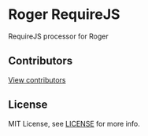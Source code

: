 # Roger RequireJS

RequireJS processor for Roger

## Contributors

[View contributors](https://github.com/digitpaint/roger_requirejs/graphs/contributors)

## License

MIT License, see [LICENSE](LICENSE) for more info.